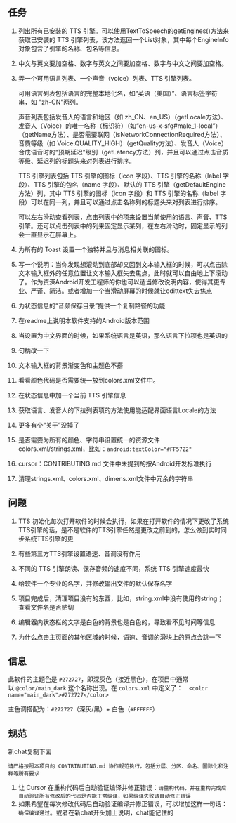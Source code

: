 ## 任务

1. 列出所有已安装的 TTS 引擎。可以使用TextToSpeech的getEngines()方法来获取已安装的 TTS 引擎列表，该方法返回一个List<EngineInfo>对象，其中每个EngineInfo对象包含了引擎的名称、包名等信息。

2. 中文与英文要加空格、数字与英文之间要加空格、数字与中文之间要加空格。

3. 弄一个可用语言列表、一个声音（voice）列表、TTS 引擎列表。
   
   可用语言列表包括语言的完整本地化名，如“英语（美国）”、语言标签字符串，如 "zh-CN"两列。  
   
   声音列表包括发音人的语言和地区（如 zh_CN、en_US）（getLocale方法）、发音人（Voice）的唯一名称（标识符）（如“en-us-x-sfg#male_1-local”）（getName方法）、是否需要联网（isNetworkConnectionRequired方法）、音质等级（如 Voice.QUALITY_HIGH）（getQuality方法）、发音人（Voice）合成语音时的“预期延迟”级别（getLatency方法）列，并且可以通过点击音质等级、延迟列的标题头来对列表进行排序。  
   
   TTS 引擎列表包括 TTS 引擎的图标（icon 字段）、TTS 引擎的名称（label 字段）、TTS 引擎的包名（name 字段）、默认的 TTS 引擎（getDefaultEngine方法）列，其中 TTS 引擎的图标（icon 字段）和 TTS 引擎的名称（label 字段）可以在同一列，并且可以通过点击名称列的标题头来对列表进行排序。
   
   可以左右滑动查看列表，点击列表中的项来设置当前使用的语言、声音、TTS 引擎。还可以点击列表中的列来固定显示某列，在左右滑动时，固定显示的列会一直显示在屏幕上。  

4. 为所有的 Toast 设置一个独特并且与消息相关联的图标。

5. 写一个说明：当你发现想滚动到底部却又回到文本输入框的时候，可以点击除文本输入框外的任意位置让文本输入框失去焦点，此时就可以自由地上下滚动了。作为资深Android开发工程师的你也可以适当修改说明内容，使得其更专业、严谨、简洁。或者增加一个当滑动屏幕的时候就让edittext失去焦点

6. 为状态信息的“音频保存目录”提供一个复制路径的功能

7. 在readme上说明本软件支持的Android版本范围

8. 当设置为中文界面的时候，如果系统语言是英语，那么语言下拉项也是英语的

9. 句柄改一下

10. 文本输入框的背景渐变色和主题色不搭

11. 看看颜色代码是否需要统一放到colors.xml文件中。

12. 在状态信息中加一个当前 TTS 引擎信息

13. 获取语言、发音人的下拉列表项的方法使用能适配界面语言Locale的方法

14. 更多有个“关于”没掉了

15. 是否需要为所有的颜色、字符串设置统一的资源文件colors.xml/strings.xml，比如：`android:textColor="#FF5722"`

16. cursor：CONTRIBUTING.md 文件中未提到的按Android开发标准执行

17. 清理strings.xml、colors.xml、dimens.xml文件中冗余的字符串

## 问题

1. TTS 初始化每次打开软件的时候会执行，如果在打开软件的情况下更改了系统TTS引擎的话，是不是软件的TTS引擎任然是更改之前到的，怎么做到实时同步系统TTS引擎的更

2. 有些第三方TTS引擎设置语速、音调没有作用

3. 不同的 TTS 引擎朗读、保存音频的速度不同，系统 TTS 引擎速度最快

4. 给软件一个专业的名字，并修改输出文件的默认保存名字

5. 项目完成后，清理项目没有的东西，比如，string.xml中没有使用的string；查看文件名是否贴切

6. 编辑器内状态栏的文字是白色的背景也是白色的，导致看不见时间等信息

7. 为什么点击主页面的其他区域的时候，语速、音调的滑块上的原点会跳一下

## 信息

此软件的主题色是 `#272727`，即深灰色（接近黑色），在项目中通常以 `@color/main_dark` 这个名称出现。在 `colors.xml` 中定义了：`  <color name="main_dark">#272727</color>`

主色调搭配为：`#272727`（深灰/黑）+ 白色（`#FFFFFF`）

## 规范

新chat复制下面

```
请严格按照本项目的 CONTRIBUTING.md 协作规范执行，包括分层、分区、命名、国际化和注释等所有要求
```

1. 让 Cursor 在重构代码后自动验证编译并修正错误：`请重构代码，并在重构完成后自动验证所有修改后的代码是否能正常编译，如果编译失败请自动修正错误`
2. 如果希望在每次修改代码后自动验证编译并修正错误，可以增加这样一句话：`确保编译通过`。或者在新chat开头加上说明，chat能记住的